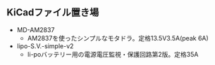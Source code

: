 ## KiCadファイル置き場
  - MD-AM2837
    - AM2837を使ったシンプルなモタドラ。定格13.5V3.5A(peak 6A)
  - lipo-S.V.-simple-v2
    - li-poバッテリー用の電源電圧監視・保護回路第2版。定格35A
